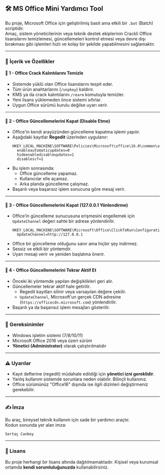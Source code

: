 ## 🛠️ MS Office Mini Yardımcı Tool

Bu proje, Microsoft Office için geliştirilmiş basit ama etkili bir `.bat` (Batch) scriptidir.\
Amaç, sistem yöneticilerinin veya teknik destek ekiplerinin Crackli Office lisanslarını temizlemesi, güncellemeleri kontrol etmesi veya devre dışı bırakması gibi işlemleri hızlı ve kolay bir şekilde yapabilmesini sağlamaktır.

---

### 📆 İçerik ve Özellikler

#### 🔹 1 - Office Crack Kalıntılarını Temizle

- Sistemde yüklü olan Office lisanslarını tespit eder.
- Tüm ürün anahtarlarını (`/unpkey`) kaldırır.
- KMS ya da crack kalıntılarını `/rearm` komutuyla temizler.
- Yeni lisans yüklemeden önce sistemi sıfırlar.
- Uygun Office sürümü kurulu değilse uyarı verir.

---

#### 🔹 2 - Office Güncellemelerini Kapat (Disable Etme)

- Office'in kendi arayüzünden güncelleme kapatma işlemi yapılır.
- Aşağıdaki kayıtlar **Regedit** üzerinden uygulanır:
  ```reg
  HKEY_LOCAL_MACHINE\SOFTWARE\Policies\Microsoft\office\16.0\common\officeupdate
    enableautomaticupdates=0
    hideenabledisableupdates=1
    disablescf=1
  ```
- Bu işlem sonrasında:
  - Office güncelleme yapamaz.
  - Kullanıcılar elle açamaz.
  - Arka planda güncelleme çalışmaz.
- Başarılı veya başarısız işlem sonucuna göre mesaj verir.

---

#### 🔹 3 - Office Güncellemelerini Kapat (127.0.0.1 Yönlendirme)

- Office’in güncelleme sunucusuna erişmesini engellemek için `UpdateChannel` değeri sahte bir adrese yönlendirilir.
  ```reg
  HKEY_LOCAL_MACHINE\SOFTWARE\Microsoft\Office\ClickToRun\Configuration
    UpdateChannel=http://127.0.0.1
  ```
- Office bir güncelleme olduğunu sanır ama hiçbir şey indirmez.
- Sessiz ve etkili bir yöntemdir.
- Uyarı mesajı verir ve yeniden başlatma önerir.

---

#### 🔹 4 - Office Güncellemelerini Tekrar Aktif Et

- Önceki iki yöntemde yapılan değişiklikleri geri alır.
- Güncellemeler tekrar aktif hale getirilir.
  - Regedit kayıtları silinir veya varsayılan değere çekilir.
  - `UpdateChannel`, Microsoft'un gerçek CDN adresine (`https://officecdn.microsoft.com`) yönlendirilir.
- Başarılı ya da başarısız işlem mesajları gösterilir.

---

### 📌 Gereksinimler

- Windows işletim sistemi (7/8/10/11)
- Microsoft Office 2016 veya üzeri sürüm
- **Yönetici (Administrator)** olarak çalıştırılmalıdır

---

### ⚠️ Uyarılar

- Kayıt defterine (regedit) müdahale edildiği için **yönetici izni gereklidir**.
- Yanlış kullanım sistemde sorunlara neden olabilir. Bilinçli kullanınız.
- Office sürümünüz "Office16" dışında ise ilgili dizinleri değiştirmeniz gerekebilir.

---

### ✍️ İmza

Bu araç, bireysel teknik kullanım için sade bir yardımcı araçtır.\
Kodun sonunda yer alan imza:

```
Sertaç Canbey
```

---

### 🧩 Lisans

Bu proje herhangi bir lisans altında dağıtılmamaktadır. Kişisel veya kurumsal ortamda **kendi sorumluluğunuzda** kullanabilirsiniz.

